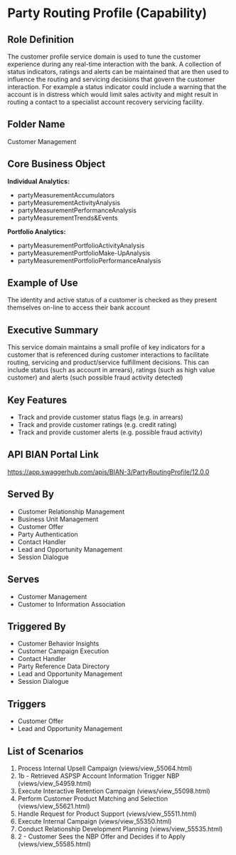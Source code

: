 # Party Routing Profile (Capability)

## Role Definition
The customer profile service domain is used to tune the customer experience during any real-time interaction with the bank. A collection of status indicators, ratings and alerts can be maintained that are then used to influence the routing and servicing decisions that govern the customer interaction. For example a status indicator could include a warning that the account is in distress which would limit sales activity and might result in routing a contact to a specialist account recovery servicing facility.

## Folder Name
Customer Management

## Core Business Object
**Individual Analytics:**
- partyMeasurementAccumulators
- partyMeasurementActivityAnalysis
- partyMeasurementPerformanceAnalysis
- partyMeasurementTrends&Events

**Portfolio Analytics:**
- partyMeasurementPortfolioActivityAnalysis
- partyMeasurementPortfolioMake-UpAnalysis
- partyMeasurementPortfolioPerformanceAnalysis

## Example of Use
The identity and active status of a customer is checked as they present themselves on-line to access their bank account

## Executive Summary
This service domain maintains a small profile of key indicators for a customer that is referenced during customer interactions to facilitate routing, servicing and product/service fulfillment decisions. This can include status (such as account in arrears), ratings (such as high value customer) and alerts (such possible fraud activity detected)

## Key Features
- Track and provide customer status flags (e.g. in arrears)
- Track and provide customer ratings (e.g. credit rating)
- Track and provide customer alerts (e.g. possible fraud activity)

## API BIAN Portal Link
https://app.swaggerhub.com/apis/BIAN-3/PartyRoutingProfile/12.0.0

## Served By
- Customer Relationship Management
- Business Unit Management
- Customer Offer
- Party Authentication
- Contact Handler
- Lead and Opportunity Management
- Session Dialogue

## Serves
- Customer Management
- Customer to Information Association

## Triggered By
- Customer Behavior Insights
- Customer Campaign Execution
- Contact Handler
- Party Reference Data Directory
- Lead and Opportunity Management
- Session Dialogue

## Triggers
- Customer Offer
- Lead and Opportunity Management

## List of Scenarios
1. Process Internal Upsell Campaign (views/view_55064.html)
2. 1b - Retrieved ASPSP Account Information Trigger NBP (views/view_54959.html)
3. Execute Interactive Retention Campaign (views/view_55098.html)
4. Perform Customer Product Matching and Selection (views/view_55621.html)
5. Handle Request for Product Support (views/view_55511.html)
6. Execute Internal Campaign (views/view_55350.html)
7. Conduct Relationship Development Planning (views/view_55535.html)
8. 2 - Customer Sees the NBP Offer and Decides if to Apply (views/view_55585.html)